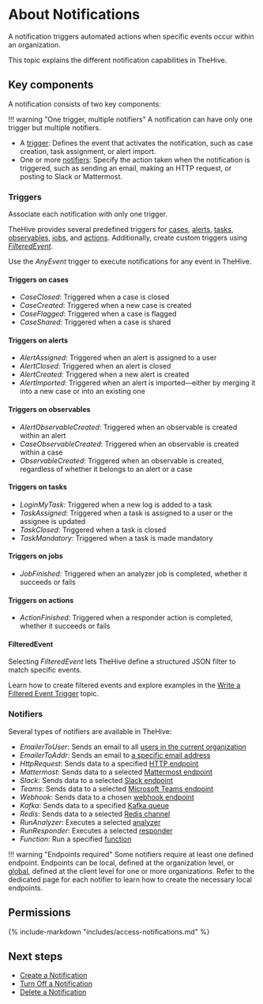 # About Notifications

A notification triggers automated actions when specific events occur within an organization.

This topic explains the different notification capabilities in TheHive.

## Key components

A notification consists of two key components:

!!! warning "One trigger, multiple notifiers"
    A notification can have only one trigger but multiple notifiers.

* A [trigger](#triggers): Defines the event that activates the notification, such as case creation, task assignment, or alert import.
* One or more [notifiers](#notifiers): Specify the action taken when the notification is triggered, such as sending an email, making an HTTP request, or posting to Slack or Mattermost.

### Triggers

Associate each notification with only one trigger.

TheHive provides several predefined triggers for [cases](#triggers-on-cases), [alerts](#triggers-on-alerts), [tasks](#triggers-on-tasks), [observables](#triggers-on-observables), [jobs](#triggers-on-jobs), and [actions](#triggers-on-actions). Additionally, create custom triggers using [*FilteredEvent*](write-filtered-event-trigger.md).

Use the *AnyEvent* trigger to execute notifications for any event in TheHive.

#### Triggers on cases

* *CaseClosed*: Triggered when a case is closed
* *CaseCreated*: Triggered when a new case is created
* *CaseFlagged*: Triggered when a case is flagged
* *CaseShared*: Triggered when a case is shared

#### Triggers on alerts

* *AlertAssigned*: Triggered when an alert is assigned to a user
* *AlertClosed*: Triggered when an alert is closed
* *AlertCreated*: Triggered when a new alert is created
* *AlertImported*: Triggered when an alert is imported—either by merging it into a new case or into an existing one

#### Triggers on observables

* *AlertObservableCreated*: Triggered when an observable is created within an alert
* *CaseObservableCreated*: Triggered when an observable is created within a case
* *ObservableCreated*: Triggered when an observable is created, regardless of whether it belongs to an alert or a case

#### Triggers on tasks

* *LoginMyTask*: Triggered when a new log is added to a task
* *TaskAssigned*: Triggered when a task is assigned to a user or the assignee is updated
* *TaskClosed*: Triggered when a task is closed
* *TaskMandatory*: Triggered when a task is made mandatory

#### Triggers on jobs

* *JobFinished*: Triggered when an analyzer job is completed, whether it succeeds or fails

#### Triggers on actions

* *ActionFinished*: Triggered when a responder action is completed, whether it succeeds or fails

#### FilteredEvent

Selecting *FilteredEvent* lets TheHive define a structured JSON filter to match specific events.

Learn how to create filtered events and explore examples in the [Write a Filtered Event Trigger](./write-filtered-event-trigger.md) topic.

### Notifiers

Several types of notifiers are available in TheHive:

* *EmailerToUser*: Sends an email to all [users in the current organization](./notifiers/email-to-users.md)
* *EmailerToAddr*: Sends an email to [a specific email address](./notifiers/email-to-addr.md)
* *HttpRequest*: Sends data to a specified [HTTP endpoint](./notifiers/http-request.md)
* *Mattermost*: Sends data to a selected [Mattermost endpoint](./notifiers/mattermost.md)
* *Slack*: Sends data to a selected [Slack endpoint](./notifiers/slack.md)
* *Teams*: Sends data to a selected [Microsoft Teams endpoint](./notifiers/teams.md)
* *Webhook*: Sends data to a chosen [webhook endpoint](./notifiers/webhook.md)
* *Kafka*: Sends data to a specified [Kafka queue](./notifiers/kafka.md)
* *Redis*: Sends data to a selected [Redis channel](./notifiers/redis.md)
* *RunAnalyzer*: Executes a selected [analyzer](./notifiers/analyzers.md)
* *RunResponder*: Executes a selected [responder](./notifiers/responders.md)
* *Function*: Run a specified [function](./notifiers/function.md)

!!! warning "Endpoints required"
    Some notifiers require at least one defined endpoint. Endpoints can be local, defined at the organization level, or [global](../../../../administration/add-a-global-endpoint.md), defined at the client level for one or more organizations. Refer to the dedicated page for each notifier to learn how to create the necessary local endpoints.

## Permissions

{% include-markdown "includes/access-notifications.md" %}

<h2>Next steps</h2>

* [Create a Notification](create-a-notification.md)
* [Turn Off a Notification](turn-off-a-notification.md)
* [Delete a Notification](delete-a-notification.md)